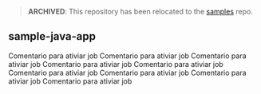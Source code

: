 > **ARCHIVED**: This repository has been relocated to the [samples](https://github.com/buildpack/samples/) repo.

## sample-java-app


Comentario para ativiar job
Comentario para ativiar job
Comentario para ativiar job
Comentario para ativiar job
Comentario para ativiar job
Comentario para ativiar job
Comentario para ativiar job
Comentario para ativiar job
Comentario para ativiar job
